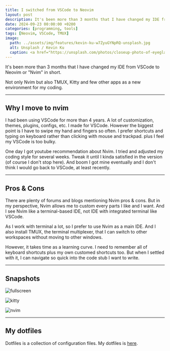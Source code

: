 ```yaml
---
title: I switched from VSCode to Neovim
layout: post
description: It's been more than 3 months that I have changed my IDE from VSCode to Neovim.
date: 2024-09-23 00:00:00 +0200
categories: [programming, tools]
tags: [Neovim, VSCode, TMUX]
image:
  path: ../assets/img/features/kevin-ku-w7ZyuGYNpRQ-unsplash.jpg
  alt: Unsplash / Kevin Ku
  caption: <a href="https://unsplash.com/photos/closeup-photo-of-eyeglasses-w7ZyuGYNpRQ">Unsplash / Kevin Ku</a>
---
```


It's been more than 3 months that I have changed my IDE from VSCode to Neovim or "Nvim" in short.

Not only Nvim but also TMUX, Kitty and few other apps as a new environment for my coding.

---

## Why I move to nvim

I had been using VSCode for more than 4 years. A lot of customization, themes, plugins, configs, etc. I made for VSCode. However the biggest point is I have to swipe my hand and fingers so often. I prefer shortcuts and typing on keyboard rather than clicking with mouse and trackpad. plus I feel my VSCode is too bulky.

One day I got youtube recommendation about Nvim. I tried and adjusted my coding style for several weeks. Tweak it until I kinda satisfied in the version (of course I don't stop here). And boom I got mine eventually and I don't think I would go back to VSCode, at least recently.

---

## Pros & Cons

There are plenty of forums and blogs mentioning Nvim pros & cons. But in my perspective, Nvim allows me to custom every parts I like and I want. And I see Nvim like a terminal-based IDE, not IDE with integrated terminal like VSCode.

As I work with terminal a lot, so I prefer to use Nvim as a main IDE. And I also install TMUX, the terminal multiplexer, that I can switch to other workspaces without moving to other windows.

However, it takes time as a learning curve. I need to remember all of keyboard shortcuts plus my own customed shortcuts too. But when I settled with it, I can navigate so quick into the code stub I want to write.

---

## Snapshots

![fullscreen](https://bluebirzdotnet.s3.ap-southeast-1.amazonaws.com/dotfiles/fullscreen.png)

![kitty](https://bluebirzdotnet.s3.ap-southeast-1.amazonaws.com/dotfiles/kitty.png)

![nvim](https://bluebirzdotnet.s3.ap-southeast-1.amazonaws.com/dotfiles/nvim.png)

---

## My dotfiles

Dotfiles is a collection of configuration files. My dotfiles is [here](https://github.com/bluebirz/dotfiles).
